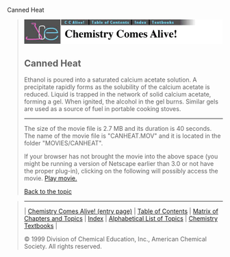 





 Canned Heat
 



> ![Chemistry Comes Alive!](ccahead.gif)
> 
> 
> 
> 
> 
> 
> 
> 
> 
> ## Canned Heat
> 
> 
> 
> 
> 
> 
> 
> 
>   
> 
> 
> 
> 
> 
>  Ethanol is poured into a saturated calcium acetate solution. A precipitate rapidly forms as the solubility of the calcium acetate is reduced. Liquid is trapped in the network of solid calcium acetate, forming a gel. When ignited, the alcohol in the gel burns. Similar gels are used as a source of fuel in portable cooking stoves.
>  
> 
> 
> 
> 
> ---
> 
> 
>  The size of the movie file is 2.7 MB and its duration is 40 seconds. 
The name of the movie file is "CANHEAT.MOV" 
and it is located in the folder "MOVIES/CANHEAT".
>  
> 
> 
> 
>  If your browser has not brought the movie into the above space
(you might be running a version of Netscape earlier than 3.0 or
not have the proper plug-in), clicking on the following will
possibly access the movie.
>  [Play movie.](../../MOVIES/CANHEAT/CANHEAT.MOV) 
> 
> 
> 
> 
> [Back to the topic](../../MAIN/CANHEAT/PAGE1.HTM)



> ---
> 
> 
>  |
>  [Chemistry Comes Alive! (entry page)](../../INDEX.HTM) 
>  |
>  [Table of Contents](../../CONTENTS.HTM) 
>  |
>  [Matrix of Chapters and Topics](../../MATRIX.HTM) 
>  |
>  [Index](../../WORDS.HTM) 
>  |
>  [Alphabetical List of Topics](../../ALPHATOP.HTM) 
>  |
>  [Chemistry Textbooks](../../BOOKS.HTM) 
>  |
>  
>  © 1999 Division of Chemical Education, Inc.,
American Chemical Society. All rights reserved.





